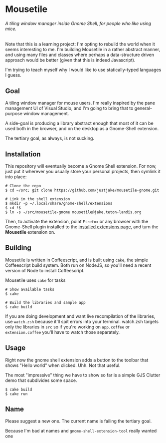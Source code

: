 # Mousetile

###### A tiling window manager inside Gnome Shell, for people who like using mice.

Note that this is a learning project: I'm opting to rebuild the world
when it seems interesting to me. I'm building Mousetile in a rather 
abstract manner, and using many files and classes where perhaps a 
data-structure driven approach would be better (given that this is
indeed Javascript).

I'm trying to teach myself why I would like to use statically-typed
languages I guess.

## Goal

A tiling window manager for mouse users. I'm really inspired by the pane management
UI of Visual Studio, and I'm going to bring that to general-purpose window management.

A side-goal is producing a library abstract enough that most of it can be used both
in the browser, and on the desktop as a Gnome-Shell extension.

The tertiary goal, as always, is not sucking.

## Installation

This repository will eventually become a Gnome Shell extension. For now, just put
it wherever you usually store your personal projects, then symlink it into place:

    # Clone the repo
    $ cd ~/src; git clone https://github.com/justjake/mousetile-gnome.git

    # Link in the shell extension
    $ mkdir -p ~/.local/share/gnome-shell/extensions
    $ cd !$
    $ ln -s ~/src/mousetile-gnome mousetile@jake.teton-landis.org

Then, to activate the extension, point `Firefox` or any browser with
the Gnome-Shell plugin installed to the [installed extensions
page](https://extensions.gnome.org/local/), and turn the **Mousetile**
extension on.

## Building

Mousetile is written in Coffeescript, and is built using `cake`, the simple Coffeescript
build system. Both run on NodeJS, so you'll need a recent version of Node to install Coffeescript.

Mousetile uses `cake` for tasks

    # Show available tasks
    $ cake

    # Build the libraries and sample app
    $ cake build

If you are doing development and want live recompilation of the libraries,
use `watch.zsh` because it'll spit errors into your terminal. watch.zsh targets
only the libraries in `src` so if you're working on `app.coffee` or `extension.coffee`
you'll have to watch those separately.

## Usage

Right now the gnome shell extension adds a button to the toolbar that shows
"Hello world" when clicked. Uhh. Not that useful.

The most "impressive" thing we have to show so far is a simple GJS Clutter demo
that subdivides some space.

    $ cake build
    $ cake run

## Name

Please suggest a new one. The current name is failing the tertiary goal.

Because I'm bad at names and `gnome-shell-extension-tool` really wanted
one
